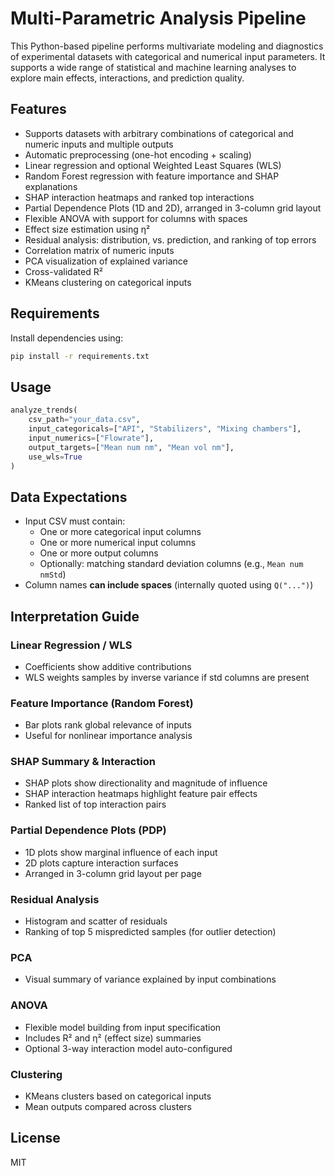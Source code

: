 # Multi-Parametric Analysis Pipeline

This Python-based pipeline performs multivariate modeling and diagnostics of experimental datasets with categorical and numerical input parameters. It supports a wide range of statistical and machine learning analyses to explore main effects, interactions, and prediction quality.

## Features

- Supports datasets with arbitrary combinations of categorical and numeric inputs and multiple outputs
- Automatic preprocessing (one-hot encoding + scaling)
- Linear regression and optional Weighted Least Squares (WLS)
- Random Forest regression with feature importance and SHAP explanations
- SHAP interaction heatmaps and ranked top interactions
- Partial Dependence Plots (1D and 2D), arranged in 3-column grid layout
- Flexible ANOVA with support for columns with spaces
- Effect size estimation using η²
- Residual analysis: distribution, vs. prediction, and ranking of top errors
- Correlation matrix of numeric inputs
- PCA visualization of explained variance
- Cross-validated R²
- KMeans clustering on categorical inputs

## Requirements

Install dependencies using:

```bash
pip install -r requirements.txt
```

## Usage

```python
analyze_trends(
    csv_path="your_data.csv",
    input_categoricals=["API", "Stabilizers", "Mixing chambers"],
    input_numerics=["Flowrate"],
    output_targets=["Mean num nm", "Mean vol nm"],
    use_wls=True
)
```

## Data Expectations

- Input CSV must contain:
  - One or more categorical input columns
  - One or more numerical input columns
  - One or more output columns
  - Optionally: matching standard deviation columns (e.g., `Mean num nmStd`)
- Column names **can include spaces** (internally quoted using `Q("...")`)

## Interpretation Guide

### Linear Regression / WLS
- Coefficients show additive contributions
- WLS weights samples by inverse variance if std columns are present

### Feature Importance (Random Forest)
- Bar plots rank global relevance of inputs
- Useful for nonlinear importance analysis

### SHAP Summary & Interaction
- SHAP plots show directionality and magnitude of influence
- SHAP interaction heatmaps highlight feature pair effects
- Ranked list of top interaction pairs

### Partial Dependence Plots (PDP)
- 1D plots show marginal influence of each input
- 2D plots capture interaction surfaces
- Arranged in 3-column grid layout per page

### Residual Analysis
- Histogram and scatter of residuals
- Ranking of top 5 mispredicted samples (for outlier detection)

### PCA
- Visual summary of variance explained by input combinations

### ANOVA
- Flexible model building from input specification
- Includes R² and η² (effect size) summaries
- Optional 3-way interaction model auto-configured

### Clustering
- KMeans clusters based on categorical inputs
- Mean outputs compared across clusters

## License

MIT
